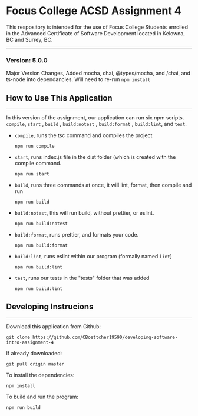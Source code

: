 # Focus College ACSD Assignment 4

This respository is intended for the use of Focus College Students enrolled in the Advanced Certificate of Software Development located in Kelowna, BC and Surrey, BC.

---

### Version: 5.0.0
Major Version Changes, Added mocha, chai, @types/mocha, and /chai, and ts-node into dependancies. Will need to re-run ```npm install```

## How to Use This Application
------------------------------
In this version of the assignment, our application can run six npm scripts. `compile`,  `start` ,  `build` ,  `build:notest` , `build:format` , `build:lint`, and `test`. 

* `compile`, runs the tsc command and compiles the project

    ```
    npm run compile
    ```

* `start`, runs index.js file in the dist folder (which is created with the compile command.

    ```
    npm run start
    ```

* `build`, runs three commands at once, it will lint, format,  then compile and run

    ```
    npm run build
    ```
* `build:notest`, this will run build, without prettier, or eslint.

    ```
    npm run build:notest
    ```
* `build:format`, runs prettier, and formats your code.

    ```
    npm run build:format
    ```

* `build:lint`, runs eslint within our program  (formally named `lint`)

    ```
    npm run build:lint
    ```
 * `test`, runs our tests in the "tests" folder that was added

    ```
    npm run build:lint
    ```


## Developing Instrucions 
-------------------------
Download this application from Github:
```
git clone https://github.com/CBoettcher19590/developing-software-intro-assignment-4
```

If already downloaded:
```
git pull origin master
```

To install the dependencies:
```
npm install
```

To build and run the program:
```
npm run build
```
